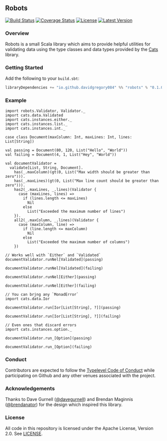 ## Robots

[![Build Status](https://api.travis-ci.org/DavidGregory084/robots.svg)](https://travis-ci.org/DavidGregory084/robots)
[![Coverage Status](http://codecov.io/github/DavidGregory084/robots/coverage.svg?branch=master)](http://codecov.io/github/DavidGregory084/robots?branch=master)
[![License](https://img.shields.io/github/license/DavidGregory084/robots.svg)](https://opensource.org/licenses/Apache-2.0)
[![Latest Version](https://img.shields.io/maven-central/v/io.github.davidgregory084/robots-core_2.12.svg)](http://search.maven.org/#search%7Cga%7C1%7Cg%3A%22io.github.davidgregory084%22%20AND%20a%3A%22robots-core_2.12%22)

### Overview

Robots is a small Scala library which aims to provide helpful utilities for validating data using the type classes and data types provided by the [Cats](https://github.com/typelevel/cats) library.

### Getting Started

Add the following to your `build.sbt`:

```scala
libraryDependencies += "io.github.davidgregory084" %% "robots" % "0.1.0-RC1"
```

### Example

```tut:silent
import robots.Validator, Validator._
import cats.data.Validated
import cats.instances.either._
import cats.instances.list._
import cats.instances.int._

case class Document(maxColumn: Int, maxLines: Int, lines: List[String])

val passing = Document(80, 120, List("Hello", "World"))
val failing = Document(4, 1, List("Hey", "World"))

val documentValidator =
  validate[List, String, Document].
    has(_.maxColumn)(gt(0, List("Max width should be greater than zero"))).
    has(_.maxLines)(gt(0, List("Max line count should be greater than zero"))).
    has2(_.maxLines, _.lines)(Validator {
      case (maxLines, lines) =>
        if (lines.length <= maxLines)
          Nil
        else
          List("Exceeded the maximum number of lines")
    }).
    all2(_.maxColumn, _.lines)(Validator {
      case (maxColumn, line) =>
        if (line.length <= maxColumn)
          Nil
        else
          List("Exceeded the maximum number of columns")
    })
```

```tut:book
// Works well with `Either` and `Validated`
documentValidator.runNel[Validated](passing)

documentValidator.runNel[Validated](failing)

documentValidator.runNel[Either](passing)

documentValidator.runNel[Either](failing)

// You can brjng any `MonadError`
import cats.data.Ior

documentValidator.run[Ior[List[String], ?]](passing)

documentValidator.run[Ior[List[String], ?]](failing)

// Even ones that discard errors
import cats.instances.option._

documentValidator.run_[Option](passing)

documentValidator.run_[Option](failing)

```

### Conduct

Contributors are expected to follow the [Typelevel Code of Conduct](http://typelevel.org/conduct.html) while participating on Github and any other venues associated with the project. 

### Acknowledgements

Thanks to Dave Gurnell ([@davegurnell](https://github.com/davegurnell)) and Brendan Maginnis ([@brendanator](https://github.com/brendanator)) for the design which inspired this library.

### License

All code in this repository is licensed under the Apache License, Version 2.0.  See [LICENSE](./LICENSE).
